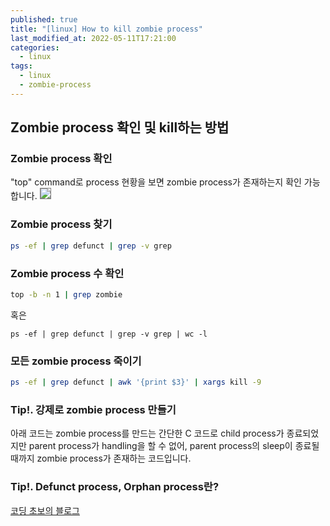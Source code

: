 ```yaml
---
published: true
title: "[linux] How to kill zombie process"
last_modified_at: 2022-05-11T17:21:00
categories:
  - linux
tags:
  - linux
  - zombie-process
---
```


## Zombie process 확인 및 kill하는 방법

### Zombie process 확인
"top" command로 process 현황을 보면 zombie process가 존재하는지 확인 가능합니다.
<img src="https://user-images.githubusercontent.com/90759236/167793338-8092812b-6d91-44f6-a86e-02aca9b6ec90.png" style="border: 1px solid grey">

### Zombie process 찾기
```sh
ps -ef | grep defunct | grep -v grep
```

### Zombie process 수 확인
```sh
top -b -n 1 | grep zombie
```
혹은
```
ps -ef | grep defunct | grep -v grep | wc -l
```

### 모든 zombie process 죽이기
```sh
ps -ef | grep defunct | awk '{print $3}' | xargs kill -9
```

### Tip!. 강제로 zombie process 만들기
아래 코드는 zombie process를 만드는 간단한 C 코드로 child process가 종료되었지만 parent process가 handling을 할 수 없어, parent process의 sleep이 종료될 때까지 zombie process가 존재하는 코드입니다.
<script src="https://gist.github.com/ynlee1/841b136bbbe1f7677e3369237c77fffe.js"></script>

### Tip!. Defunct process, Orphan process란?
[코딩 초보의 블로그](https://coding-chobo.tistory.com/56)

